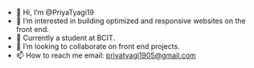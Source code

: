 - 👋 Hi, I’m @PriyaTyagi19
- 👀 I’m interested in building optimized and responsive websites on the front end.
- 🌱 Currently a student at BCIT.
- 💞️ I’m looking to collaborate on front end projects.
- 📫 How to reach me email: priyatyagi1905@gmail.com

<!---
PriyaTyagi19/PriyaTyagi19 is a ✨ special ✨ repository because its `README.md` (this file) appears on your GitHub profile.
You can click the Preview link to take a look at your changes.
--->

